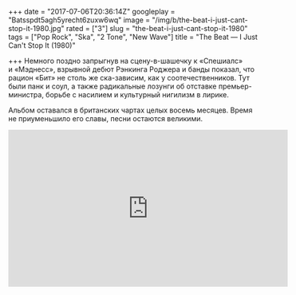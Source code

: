 +++
date = "2017-07-06T20:36:14Z"
googleplay = "Batsspdt5agh5yrecht6zuxw6wq"
image = "/img/b/the-beat-i-just-cant-stop-it-1980.jpg"
rated = ["3"]
slug = "the-beat-i-just-cant-stop-it-1980"
tags = ["Pop Rock", "Ska", "2 Tone", "New Wave"]
title = "The Beat — I Just Can't Stop It (1980)"

+++
Немного поздно запрыгнув на&nbsp;сцену-в-шашечку к&nbsp;&laquo;Спешиалс&raquo; и&nbsp;&laquo;Мэднесс&raquo;, взрывной дебют Рэнкинга Роджера и&nbsp;банды показал, что рацион &laquo;Бит&raquo; не&nbsp;столь&nbsp;же ска-зависим, как у&nbsp;соотечественников. Тут были панк и&nbsp;соул, а&nbsp;также радикальные лозунги об&nbsp;отставке премьер-министра, борьбе с&nbsp;насилием и&nbsp;культурный нигилизм в&nbsp;лирике.

Альбом оставался в&nbsp;британских чартах целых восемь месяцев. Время не&nbsp;приуменьшило его славы, песни остаются великими.

<iframe width="560" height="315" src="https://www.youtube.com/embed/Nyh3qm484kg" frameborder="0" allowfullscreen></iframe>
